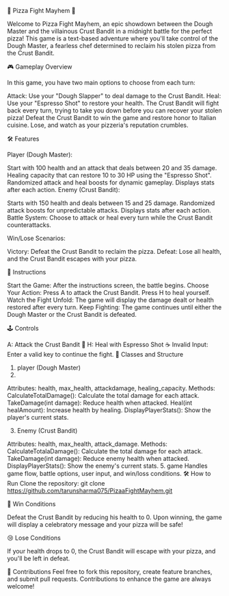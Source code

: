 🍕 Pizza Fight Mayhem 🍕

Welcome to Pizza Fight Mayhem, an epic showdown between the Dough Master and the villainous Crust Bandit in a midnight battle for the perfect pizza! This game is a text-based adventure where you'll take control of the Dough Master, a fearless chef determined to reclaim his stolen pizza from the Crust Bandit.

🎮 Gameplay Overview

In this game, you have two main options to choose from each turn:

Attack: Use your "Dough Slapper" to deal damage to the Crust Bandit.
Heal: Use your "Espresso Shot" to restore your health.
The Crust Bandit will fight back every turn, trying to take you down before you can recover your stolen pizza! Defeat the Crust Bandit to win the game and restore honor to Italian cuisine. Lose, and watch as your pizzeria's reputation crumbles.

🛠️ Features

Player (Dough Master):

Start with 100 health and an attack that deals between 20 and 35 damage.
Healing capacity that can restore 10 to 30 HP using the "Espresso Shot".
Randomized attack and heal boosts for dynamic gameplay.
Displays stats after each action.
Enemy (Crust Bandit):

Starts with 150 health and deals between 15 and 25 damage.
Randomized attack boosts for unpredictable attacks.
Displays stats after each action.
Battle System: Choose to attack or heal every turn while the Crust Bandit counterattacks.

Win/Lose Scenarios:


Victory: Defeat the Crust Bandit to reclaim the pizza.
Defeat: Lose all health, and the Crust Bandit escapes with your pizza.

📜 Instructions

Start the Game: After the instructions screen, the battle begins.
Choose Your Action:
Press A to attack the Crust Bandit.
Press H to heal yourself.
Watch the Fight Unfold: The game will display the damage dealt or health restored after every turn.
Keep Fighting: The game continues until either the Dough Master or the Crust Bandit is defeated.

🕹️ Controls

A: Attack the Crust Bandit 🥊
H: Heal with Espresso Shot ☕
Invalid Input: Enter a valid key to continue the fight.
🧩 Classes and Structure

1. player (Dough Master)
2. 
Attributes: health, max_health, attackdamage, healing_capacity.
Methods:
CalculateTotalDamage(): Calculate the total damage for each attack.
TakeDamage(int damage): Reduce health when attacked.
Heal(int healAmount): Increase health by healing.
DisplayPlayerStats(): Show the player's current stats.

3. Enemy (Crust Bandit)
   
Attributes: health, max_health, attack_damage.
Methods:
CalculateTotalaDamage(): Calculate the total damage for each attack.
TakeDamage(int damage): Reduce enemy health when attacked.
DisplayPlayerStats(): Show the enemy's current stats.
5. game
Handles game flow, battle options, user input, and win/loss conditions.
🛠️ How to Run
Clone the repository:
git clone https://github.com/tarunsharma075/PizaaFightMayhem.git


🎉 Win Conditions

Defeat the Crust Bandit by reducing his health to 0. Upon winning, the game will display a celebratory message and your pizza will be safe!

😢 Lose Conditions

If your health drops to 0, the Crust Bandit will escape with your pizza, and you'll be left in defeat.

🤝 Contributions
Feel free to fork this repository, create feature branches, and submit pull requests. Contributions to enhance the game are always welcome!
